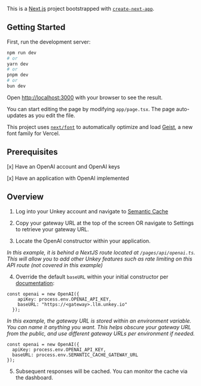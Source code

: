 This is a [Next.js](https://nextjs.org) project bootstrapped with [`create-next-app`](https://nextjs.org/docs/app/api-reference/cli/create-next-app).

## Getting Started

First, run the development server:

```bash
npm run dev
# or
yarn dev
# or
pnpm dev
# or
bun dev
```

Open [http://localhost:3000](http://localhost:3000) with your browser to see the result.

You can start editing the page by modifying `app/page.tsx`. The page auto-updates as you edit the file.

This project uses [`next/font`](https://nextjs.org/docs/app/building-your-application/optimizing/fonts) to automatically optimize and load [Geist](https://vercel.com/font), a new font family for Vercel.

## Prerequisites 

[x] Have an OpenAI account and OpenAI keys

[x] Have an application with OpenAI implemented

## Overview
1. Log into your Unkey account and navigate to [Semantic Cache](https://app.unkey.com/semantic-cache)

2. Copy your gateway URL at the top of the screen OR navigate to Settings to retrieve your gateway URL.
3. Locate the OpenAI constructor within your application. 

*In this example, it is behind a NextJS route located at `/pages/api/openai.ts`. This will allow you to add other Unkey features such as rate limiting on this API route (not covered in this example)*

4. Override the default `baseURL` within your initial constructor per [documentation](https://www.unkey.com/docs/semantic-cache/introduction): 

```
const openai = new OpenAI({
    apiKey: process.env.OPENAI_API_KEY,
    baseURL: "https://<gateway>.llm.unkey.io"
  });
```
*In this example, the gateway URL is stored within an environment variable. You can name it anything you want. This helps obscure your gateway URL from the public, and use different gateway URLs per environment if needed.*

```
const openai = new OpenAI({
  apiKey: process.env.OPENAI_API_KEY,
  baseURL: process.env.SEMANTIC_CACHE_GATEWAY_URL
});
```

5. Subsequent responses will be cached. You can monitor the cache via the dashboard.
